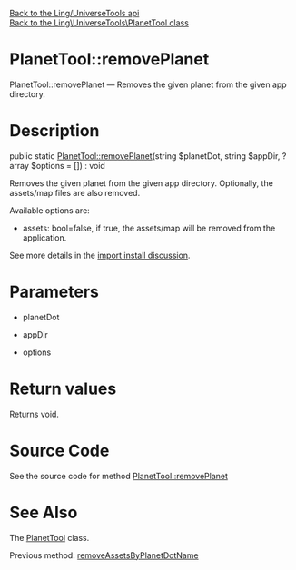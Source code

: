 [Back to the Ling/UniverseTools api](https://github.com/lingtalfi/UniverseTools/blob/master/doc/api/Ling/UniverseTools.md)<br>
[Back to the Ling\UniverseTools\PlanetTool class](https://github.com/lingtalfi/UniverseTools/blob/master/doc/api/Ling/UniverseTools/PlanetTool.md)


PlanetTool::removePlanet
================



PlanetTool::removePlanet — Removes the given planet from the given app directory.




Description
================


public static [PlanetTool::removePlanet](https://github.com/lingtalfi/UniverseTools/blob/master/doc/api/Ling/UniverseTools/PlanetTool/removePlanet.md)(string $planetDot, string $appDir, ?array $options = []) : void




Removes the given planet from the given app directory.
Optionally, the assets/map files are also removed.

Available options are:
- assets: bool=false, if true, the assets/map will be removed from the application.

See more details in the [import install discussion](https://github.com/lingtalfi/TheBar/blob/master/discussions/import-install.md#summary).




Parameters
================


- planetDot

    

- appDir

    

- options

    


Return values
================

Returns void.








Source Code
===========
See the source code for method [PlanetTool::removePlanet](https://github.com/lingtalfi/UniverseTools/blob/master/PlanetTool.php#L425-L442)


See Also
================

The [PlanetTool](https://github.com/lingtalfi/UniverseTools/blob/master/doc/api/Ling/UniverseTools/PlanetTool.md) class.

Previous method: [removeAssetsByPlanetDotName](https://github.com/lingtalfi/UniverseTools/blob/master/doc/api/Ling/UniverseTools/PlanetTool/removeAssetsByPlanetDotName.md)<br>

